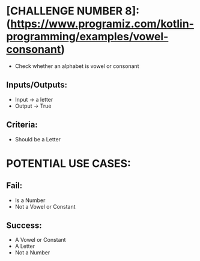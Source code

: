 
# [CHALLENGE NUMBER 8]: (https://www.programiz.com/kotlin-programming/examples/vowel-consonant) 
- Check whether an alphabet is vowel or consonant

## Inputs/Outputs:
- Input -> a letter
- Output -> True

## Criteria:
- Should be a Letter

# POTENTIAL USE CASES:
## Fail:
- Is a Number
- Not a Vowel or Constant

## Success:
- A Vowel or Constant
- A Letter
- Not a Number
